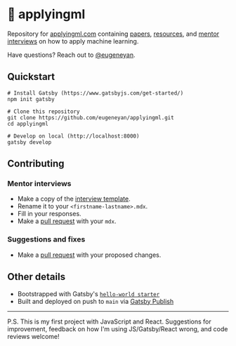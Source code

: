 # 📌 applyingml

Repository for [applyingml.com](https://applyingml.com) containing [papers](https://applyingml.com/papers/), [resources](https://applyingml.com/resources/), and [mentor interviews](https://applyingml.com/mentors/) on how to apply machine learning. 

Have questions? Reach out to [@eugeneyan](https://twitter.com/eugeneyan).

## Quickstart
```
# Install Gatsby (https://www.gatsbyjs.com/get-started/)
npm init gatsby

# Clone this repository
git clone https://github.com/eugeneyan/applyingml.git
cd applyingml

# Develop on local (http://localhost:8000)
gatsby develop
```

## Contributing

### Mentor interviews

- Make a copy of the [interview template](https://github.com/eugeneyan/applyingml/blob/main/src/markdown/interviews/template.mdx).
- Rename it to your `<firstname-lastname>.mdx`.
- Fill in your responses.
- Make a [pull request](https://github.com/eugeneyan/applyingml/pulls) with your `mdx`.

### Suggestions and fixes

- Make a [pull request](https://github.com/eugeneyan/applyingml/pulls) with your proposed changes.

## Other details
- Bootstrapped with Gatsby's [`hello-world starter`](https://github.com/gatsbyjs/gatsby-starter-hello-world)
- Built and deployed on push to `main` via [Gatsby Publish](https://github.com/marketplace/actions/gatsby-publish)


---

P.S. This is my first project with JavaScript and React. Suggestions for improvement, feedback on how I'm using JS/Gatsby/React wrong, and code reviews welcome!
